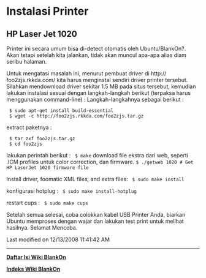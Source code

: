# Instalasi Printer
## HP Laser Jet 1020
Printer ini secara umum bisa di-detect otomatis oleh Ubuntu/BlankOn?. Akan
tetapi setelah kita jalankan, tidak akan muncul apa-apa alias diam seribu
halaman.

Untuk mengatasi masalah ini, menurut pembuat driver di ​http://
foo2zjs.rkkda.com/ kita harus menginstal sendiri driver printer tersebut.
Silahkan mendownload driver sekitar 1.5 MB pada situs tersebut, kemudian
lakukan instalasi sesuai dengan langkah-langkah berikut (terpaksa harus
menggunakan command-line) :
Langkah-langkahnya sebagai berikut :

```
 $ sudo apt-get install build-essential
 $ wget -c http://foo2zjs.rkkda.com/foo2zjs.tar.gz
```

extract paketnya :

```
 $ tar zxf foo2zjs.tar.gz
 $ cd foo2zjs
```

lakukan perintah berikut :
` $ make`
download file ekstra dari web, seperti .ICM profiles untuk color correction,
dan firmware.
`$ ./getweb 1020 # Get HP LaserJet 1020 firmware file`

Install driver, foomatic XML files, and extra files:
` $ sudo make install`

konfigurasi hotplug :
` $ sudo make install-hotplug`

restart cups :
` $ sudo make cups`

Setelah semua selesai, coba colokkan kabel USB Printer Anda, biarkan Ubuntu
memproses dengan wajar dan lakukan test print untuk melihat hasilnya. Selamat
Mencoba.

Last modified on 12/13/2008 11:41:42 AM
 
 
---
[**Daftar Isi Wiki BlankOn**](/DaftarIsi/README.md)
 
[**Indeks Wiki BlankOn**](/Indeks.md)

